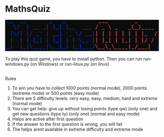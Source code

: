 # MathsQuiz

<img src="logo.png" /><br>

To play this quiz game, you have to install python. Then you can run run-windows.py (on Windows) or run-linux.py (on linux)<br><br>

Rules<br>
<ol>
<li>To win you have to collect 1000 points (normal mode), 2000 points (extreme mode) or 500 points (easy mode)</li>
<li>There are 5 difficulty levels: very easy, easy, medium,  hard and extreme (normal mode)</li>
<li>You can get help: give up without losing points (type qw) (only one) and get new questions (type ty) (only one) (normal and easy mode)</li>
<li>Helps are active after first question</li>
<li>If the answer to the first question is wrong, you will fail</li>
<li>The helps arent available in extreme difficulty and extreme mode</li>
</ol>
